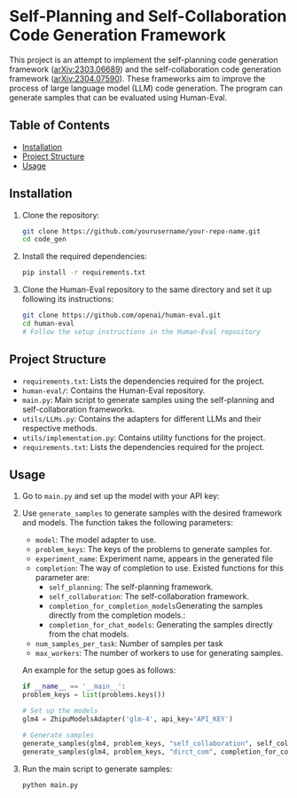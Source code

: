 # Self-Planning and Self-Collaboration Code Generation Framework

This project is an attempt to implement the self-planning code generation framework ([arXiv:2303.06689](https://arxiv.org/abs/2303.06689)) and the self-collaboration code generation framework ([arXiv:2304.07590](https://arxiv.org/abs/2304.07590)). These frameworks aim to improve the process of large language model (LLM) code generation. The program can generate samples that can be evaluated using Human-Eval.

## Table of Contents
- [Installation](#installation)
- [Project Structure](#project-structure)
- [Usage](#usage)

## Installation

1. Clone the repository:
    ```sh
    git clone https://github.com/yourusername/your-repo-name.git
    cd code_gen
    ```

2. Install the required dependencies:
    ```sh
    pip install -r requirements.txt
    ```

3. Clone the Human-Eval repository to the same directory and set it up following its instructions:
    ```sh
    git clone https://github.com/openai/human-eval.git
    cd human-eval
    # Follow the setup instructions in the Human-Eval repository
    ```

## Project Structure
- `requirements.txt`: Lists the dependencies required for the project.
- `human-eval/`: Contains the Human-Eval repository.
- `main.py`: Main script to generate samples using the self-planning and self-collaboration frameworks.
- `utils/LLMs.py`: Contains the adapters for different LLMs and their respective methods.
- `utils/implementation.py`: Contains utility functions for the project.
- `requirements.txt`: Lists the dependencies required for the project.

## Usage

1. Go to `main.py` and set up the model with your API key:

2. Use `generate_samples` to generate samples with the desired framework and models. The function takes the following parameters:
    - `model`: The model adapter to use.
    - `problem_keys`: The keys of the problems to generate samples for.
    - `experiment_name`: Experiment name, appears in the generated file
    - `completion`: The way of completion to use. Existed functions for this parameter are:
        - `self_planning`: The self-planning framework.
        - `self_collaboration`: The self-collaboration framework.
        - `completion_for_completion_models`Generating the samples directly from the completion models.: 
        - `completion_for_chat_models`: Generating the samples directly from the chat models.
     - `num_samples_per_task`: Number of samples per task
     - `max_workers`: The number of workers to use for generating samples.
   
   An example for the setup goes as follows:
   ```python
   if __name__ == '__main__':
   problem_keys = list(problems.keys())

   # Set up the models
   glm4 = ZhipuModelsAdapter('glm-4', api_key='API_KEY')

   # Generate samples
   generate_samples(glm4, problem_keys, "self_collaboration", self_collaboration, max_workers=1)
   generate_samples(glm4, problem_keys, "dirct_com", completion_for_completion_models, max_workers=5)
   ```

3. Run the main script to generate samples:
    ```sh
    python main.py
    ```